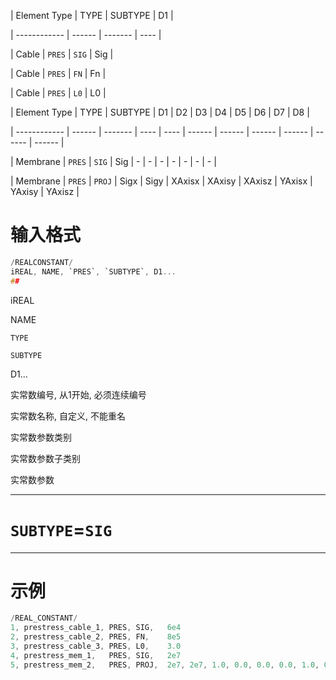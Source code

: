 | Element Type | TYPE   | SUBTYPE | D1   |

| ------------ | ------ | ------- | ---- |

| Cable        | `PRES` | `SIG`   | Sig  |

| Cable        | `PRES` | `FN`    | Fn   |

| Cable        | `PRES` | `L0`    | L0   |

| Element Type | TYPE   | SUBTYPE | D1   | D2   | D3     | D4     | D5     | D6     | D7     | D8     |

| ------------ | ------ | ------- | ---- | ---- | ------ | ------ | ------ | ------ | ------ | ------ |

| Membrane     | `PRES` | `SIG`   | Sig  | -    | -      | -      | -      | -      | -      | -      |

| Membrane     | `PRES` | `PROJ`  | Sigx | Sigy | XAxisx | XAxisy | XAxisz | YAxisx | YAxisy | YAxisz |

# 输入格式

```c
/REALCONSTANT/
iREAL, NAME, `PRES`, `SUBTYPE`, D1...
##
```

iREAL

NAME

`TYPE`

`SUBTYPE`

D1...

实常数编号, 从1开始, 必须连续编号

实常数名称, 自定义, 不能重名

实常数参数类别

实常数参数子类别

实常数参数

---

# `SUBTYPE`=`SIG`

---

# 示例

```c
/REAL_CONSTANT/
1, prestress_cable_1, PRES, SIG,   6e4
2, prestress_cable_2, PRES, FN,    8e5
3, prestress_cable_3, PRES, L0,    3.0
4, prestress_mem_1,   PRES, SIG,   2e7
5, prestress_mem_2,   PRES, PROJ,  2e7, 2e7, 1.0, 0.0, 0.0, 0.0, 1.0, 0.0 
```

